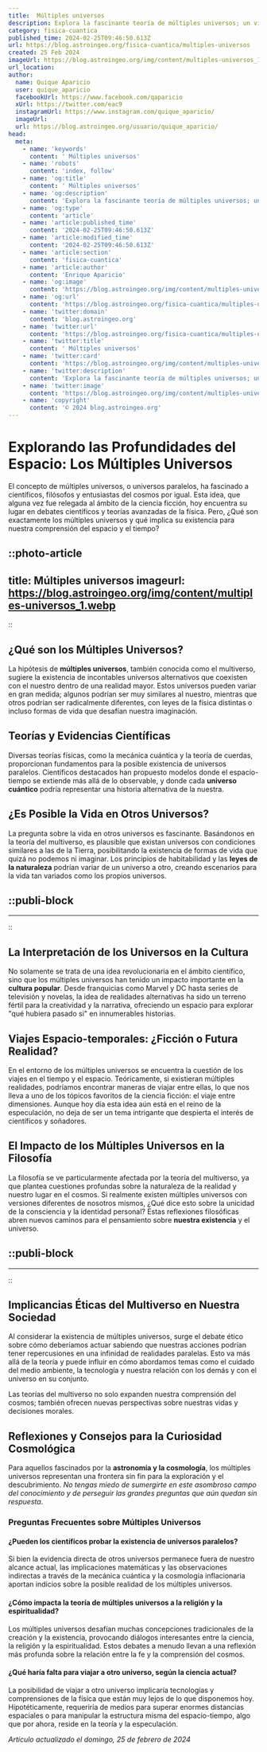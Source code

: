 ```yaml
---
title:  Múltiples universos
description: Explora la fascinante teoría de múltiples universos; un viaje por la ciencia y la posibilidad de realidades paralelas.
category: fisica-cuantica
published_time: 2024-02-25T09:46:50.613Z
url: https://blog.astroingeo.org/fisica-cuantica/multiples-universos
created: 25 Feb 2024
imageUrl: https://blog.astroingeo.org/img/content/multiples-universos_1.webp
url_location:
author:
  name: Quique Aparicio
  user: quique_aparicio
  facebookUrl: https://www.facebook.com/qaparicio
  xUrl: https://twitter.com/eac9
  instagramUrl: https://www.instagram.com/quique_aparicio/
  imageUrl: 
  url: https://blog.astroingeo.org/usuario/quique_aparicio/
head:
  meta:
    - name: 'keywords'
      content: ' Múltiples universos'
    - name: 'robots'
      content: 'index, follow'
    - name: 'og:title'
      content: ' Múltiples universos'
    - name: 'og:description'
      content: 'Explora la fascinante teoría de múltiples universos; un viaje por la ciencia y la posibilidad de realidades paralelas.'
    - name: 'og:type'
      content: 'article'
    - name: 'article:published_time'
      content: '2024-02-25T09:46:50.613Z'
    - name: 'article:modified_time'
      content: '2024-02-25T09:46:50.613Z'
    - name: 'article:section'
      content: 'fisica-cuantica'
    - name: 'article:author'
      content: 'Enrique Aparicio'
    - name: 'og:image'
      content: 'https://blog.astroingeo.org/img/content/multiples-universos_1.webp'
    - name: 'og:url'
      content: 'https://blog.astroingeo.org/fisica-cuantica/multiples-universos'
    - name: 'twitter:domain'
      content: 'blog.astroingeo.org'
    - name: 'twitter:url'
      content: 'https://blog.astroingeo.org/fisica-cuantica/multiples-universos'
    - name: 'twitter:title'
      content: ' Múltiples universos'
    - name: 'twitter:card'
      content: 'https://blog.astroingeo.org/img/content/multiples-universos_1.webp'
    - name: 'twitter:description'
      content: 'Explora la fascinante teoría de múltiples universos; un viaje por la ciencia y la posibilidad de realidades paralelas.'
    - name: 'twitter:image'
      content: 'https://blog.astroingeo.org/img/content/multiples-universos_1.webp'
    - name: 'copyright'
      content: '© 2024 blog.astroingeo.org'
---
```

# Explorando las Profundidades del Espacio: Los Múltiples Universos

El concepto de múltiples universos, o universos paralelos, ha fascinado a científicos, filósofos y entusiastas del cosmos por igual. Esta idea, que alguna vez fue relegada al ámbito de la ciencia ficción, hoy encuentra su lugar en debates científicos y teorías avanzadas de la física. Pero, ¿Qué son exactamente los múltiples universos y qué implica su existencia para nuestra comprensión del espacio y el tiempo?


::photo-article
---
title:  Múltiples universos
imageurl: https://blog.astroingeo.org/img/content/multiples-universos_1.webp
---
::



## ¿Qué son los Múltiples Universos?

La hipótesis de **múltiples universos**, también conocida como el multiverso, sugiere la existencia de incontables universos alternativos que coexisten con el nuestro dentro de una realidad mayor. Estos universos pueden variar en gran medida; algunos podrían ser muy similares al nuestro, mientras que otros podrían ser radicalmente diferentes, con leyes de la física distintas o incluso formas de vida que desafían nuestra imaginación.

## Teorías y Evidencias Científicas

Diversas teorías físicas, como la mecánica cuántica y la teoría de cuerdas, proporcionan fundamentos para la posible existencia de universos paralelos. Científicos destacados han propuesto modelos donde el espacio-tiempo se extiende más allá de lo observable, y donde cada **universo cuántico** podría representar una historia alternativa de la nuestra.

## ¿Es Posible la Vida en Otros Universos?

La pregunta sobre la vida en otros universos es fascinante. Basándonos en la teoría del multiverso, es plausible que existan universos con condiciones similares a las de la Tierra, posibilitando la existencia de formas de vida que quizá no podemos ni imaginar. Los principios de habitabilidad y las **leyes de la naturaleza** podrían variar de un universo a otro, creando escenarios para la vida tan variados como los propios universos.


  ::publi-block
  ---
  ---
  ::
  
  

## La Interpretación de los Universos en la Cultura

No solamente se trata de una idea revolucionaria en el ámbito científico, sino que los múltiples universos han tenido un impacto importante en la **cultura popular**. Desde franquicias como Marvel y DC hasta series de televisión y novelas, la idea de realidades alternativas ha sido un terreno fértil para la creatividad y la narrativa, ofreciendo un espacio para explorar "qué hubiera pasado si" en innumerables historias.

## Viajes Espacio-temporales: ¿Ficción o Futura Realidad?

En el entorno de los múltiples universos se encuentra la cuestión de los viajes en el tiempo y el espacio. Teóricamente, si existieran múltiples realidades, podríamos encontrar maneras de viajar entre ellas, lo que nos lleva a uno de los tópicos favoritos de la ciencia ficción: el viaje entre dimensiones. Aunque hoy día esta idea aún está en el reino de la especulación, no deja de ser un tema intrigante que despierta el interés de científicos y soñadores.

## El Impacto de los Múltiples Universos en la Filosofía

La filosofía se ve particularmente afectada por la teoría del multiverso, ya que plantea cuestiones profundas sobre la naturaleza de la realidad y nuestro lugar en el cosmos. Si realmente existen múltiples universos con versiones diferentes de nosotros mismos, ¿Qué dice esto sobre la unicidad de la consciencia y la identidad personal? Estas reflexiones filosóficas abren nuevos caminos para el pensamiento sobre **nuestra existencia** y el universo.


  ::publi-block
  ---
  ---
  ::
  
  

## Implicancias Éticas del Multiverso en Nuestra Sociedad

Al considerar la existencia de múltiples universos, surge el debate ético sobre cómo deberíamos actuar sabiendo que nuestras acciones podrían tener repercusiones en una infinidad de realidades paralelas. Esto va más allá de la teoría y puede influir en cómo abordamos temas como el cuidado del medio ambiente, la tecnología y nuestra relación con los demás y con el universo en su conjunto.

Las teorías del multiverso no solo expanden nuestra comprensión del cosmos; también ofrecen nuevas perspectivas sobre nuestras vidas y decisiones morales.

## Reflexiones y Consejos para la Curiosidad Cosmológica

Para aquellos fascinados por la **astronomía y la cosmología**, los múltiples universos representan una frontera sin fin para la exploración y el descubrimiento. *No tengas miedo de sumergirte en este asombroso campo del conocimiento y de perseguir las grandes preguntas que aún quedan sin respuesta*.

### Preguntas Frecuentes sobre Múltiples Universos

#### ¿Pueden los científicos probar la existencia de universos paralelos?
Si bien la evidencia directa de otros universos permanece fuera de nuestro alcance actual, las implicaciones matemáticas y las observaciones indirectas a través de la mecánica cuántica y la cosmología inflacionaria aportan indicios sobre la posible realidad de los múltiples universos.

#### ¿Cómo impacta la teoría de múltiples universos a la religión y la espiritualidad?
Los múltiples universos desafían muchas concepciones tradicionales de la creación y la existencia, provocando diálogos interesantes entre la ciencia, la religión y la espiritualidad. Estos debates a menudo llevan a una reflexión más profunda sobre la relación entre la fe y la comprensión del cosmos.

#### ¿Qué haría falta para viajar a otro universo, según la ciencia actual?
La posibilidad de viajar a otro universo implicaría tecnologías y comprensiones de la física que están muy lejos de lo que disponemos hoy. Hipotéticamente, requeriría de medios para superar enormes distancias espaciales o para manipular la estructura misma del espacio-tiempo, algo que por ahora, reside en la teoría y la especulación.

_Artículo actualizado el domingo, 25 de febrero de 2024_